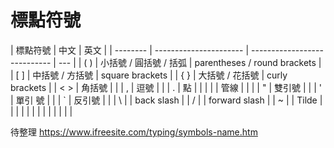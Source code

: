 # 標點符號

| 標點符號 | 中文                   | 英文                         |
| -------- | ---------------------- | ---------------------------- | --- |
| ( )      | 小括號 / 圓括號 / 括弧 | parentheses / round brackets |
| [ ]      | 中括號 / 方括號        | square brackets              |
| { }      | 大括號 / 花括號        | curly brackets               |
| < >      | 角括號                 |                              |
| ,        | 逗號                   |                              |
| .        | 點                     |                              |
| \|       | 管線                   |                              |     |
| "        | 雙引號                 |                              |
| '        | 單引 號                |                              |
| `        | 反引號                 |                              |
| \\       |                        | back slash                   |
| /        |                        | forward slash                |
| ~        |                        | Tilde                        |
|          |                        |                              |
|          |                        |                              |
|          |                        |                              |

待整理
https://www.ifreesite.com/typing/symbols-name.htm
